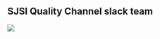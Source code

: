SJSI Quality Channel slack team
------------

<img src="https://sjsi-quality-channel.herokuapp.com/badge.svg">
